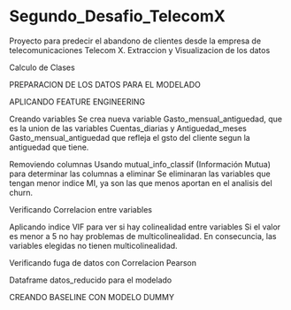 # Segundo_Desafio_TelecomX
Proyecto para predecir el abandono de clientes desde la empresa de telecomunicaciones Telecom X.
Extraccion y Visualizacion de los datos

Calculo de Clases

PREPARACION DE LOS DATOS PARA EL MODELADO

APLICANDO FEATURE ENGINEERING

Creando variables
 Se crea nueva variable Gasto_mensual_antiguedad, que es la union de las variables Cuentas_diarias y Antiguedad_meses
Gasto_mensual_antiguedad que refleja el gsto del cliente segun la antiguedad que tiene.

Removiendo columnas
Usando mutual_info_classif (Información Mutua) para determinar las columnas a eliminar
Se eliminaran las variables que tengan menor indice MI, ya son las que menos aportan en el analisis del churn.

Verificando Correlacion entre variables

Aplicando indice VIF para ver si hay colinealidad entre variables
Si el valor es menor a 5 no hay problemas de multicolinealidad. En consecuncia, las variables elegidas no tienen multicolinealidad.

Verificando fuga de datos con Correlacion Pearson

Dataframe datos_reducido para el modelado

CREANDO BASELINE CON MODELO DUMMY





